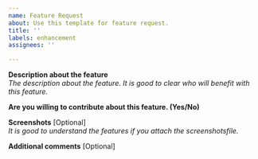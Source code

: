 ```yaml
---
name: Feature Request
about: Use this template for feature request.
title: ''
labels: enhancement
assignees: ''

---
```


**Description about the feature**  
*The description about the feature. It is good to clear who will benefit with this feature.*


**Are you willing to contribute about this feature. (Yes/No)**  


**Screenshots** [Optional]  
*It is good to understand the features if you attach the screenshotsfile.*


**Additional comments** [Optional]
